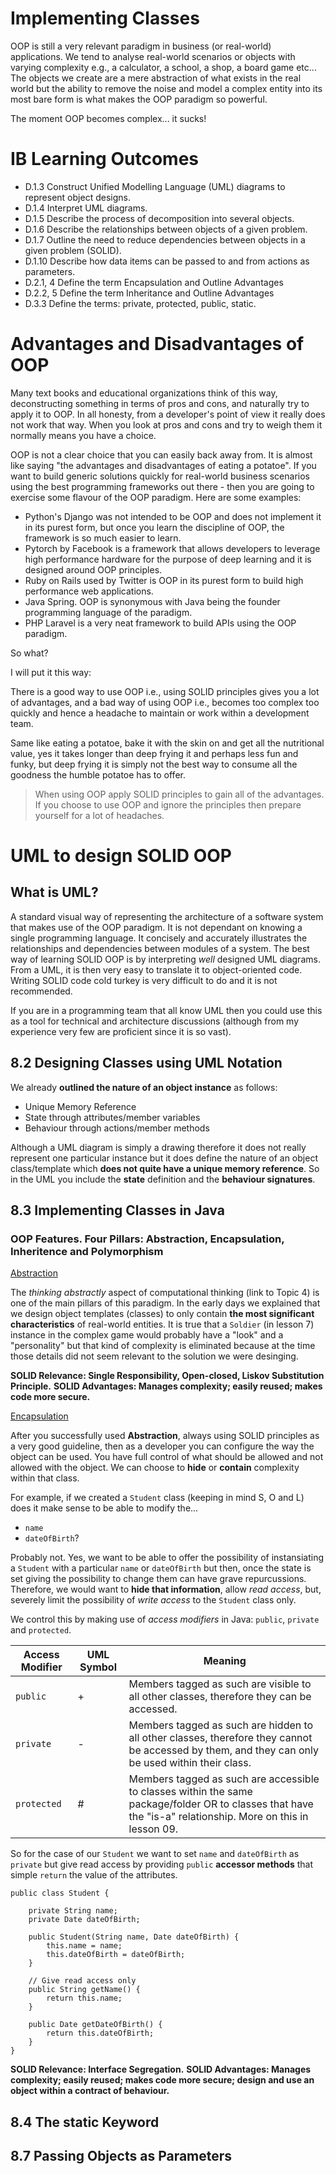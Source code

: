# Implementing Classes

OOP is still a very relevant paradigm in business (or real-world) applications. We tend to analyse real-world scenarios or objects with varying complexity e.g., a calculator, a school, a shop, a board game etc... The objects we create are a mere abstraction of what exists in the real world but the ability to remove the noise and model a complex entity into its most bare form is what makes the OOP paradigm so powerful. 

The moment OOP becomes complex... it sucks!

# IB Learning Outcomes

- D.1.3 Construct Unified Modelling Language (UML) diagrams to represent object designs.
- D.1.4 Interpret UML diagrams.
- D.1.5 Describe the process of decomposition into several objects.
- D.1.6 Describe the relationships between objects of a given problem.
- D.1.7 Outline the need to reduce dependencies between objects in a given problem (SOLID).
- D.1.10 Describe how data items can be passed to and from actions as parameters.
- D.2.1, 4 Define the term Encapsulation and Outline Advantages
- D.2.2, 5 Define the term Inheritance and Outline Advantages
- D.3.3 Define the terms: private, protected, public, static.

# Advantages and Disadvantages of OOP

Many text books and educational organizations think of this way, deconstructing something in terms of pros and cons, and naturally try to apply it to OOP. In all honesty, from a developer's point of view it really does not work that way. When you look at pros and cons and try to weigh them it normally means you have a choice. 

OOP is not a clear choice that you can easily back away from. It is almost like saying "the advantages and disadvantages of eating a potatoe". If you want to build generic solutions quickly for real-world business scenarios using the best programming frameworks out there - then you are going to exercise some flavour of the OOP paradigm. Here are some examples:

- Python's Django was not intended to be OOP and does not implement it in its purest form, but once you learn the discipline of OOP, the framework is so much easier to learn. 
- Pytorch by Facebook is a framework that allows developers to leverage high performance hardware for the purpose of deep learning and it is designed around OOP principles.
- Ruby on Rails used by Twitter is OOP in its purest form to build high performance web applications.
- Java Spring. OOP is synonymous with Java being the founder programming language of the paradigm.
- PHP Laravel is a very neat framework to build APIs using the OOP paradigm. 

So what?

I will put it this way:

There is a good way to use OOP i.e., using SOLID principles gives you a lot of advantages, and a bad way of using OOP i.e., becomes too complex too quickly and hence a headache to maintain or work within a development team.

Same like eating a potatoe, bake it with the skin on and get all the nutritional value, yes it takes longer than deep frying it and perhaps less fun and funky, but deep frying it is simply not the best way to consume all the goodness the humble potatoe has to offer.

> When using OOP apply SOLID principles to gain all of the advantages. If you choose to use OOP and ignore the principles then prepare yourself for a lot of headaches.

# UML to design SOLID OOP

## What is UML?

A standard visual way of representing the architecture of a software system that makes use of the OOP paradigm. It is not dependant on knowing a single programming language. It concisely and accurately illustrates the relationships and dependencies between modules of a system. The best way of learning SOLID OOP is by interpreting *well* designed UML diagrams. From a UML, it is then very easy to translate it to object-oriented code. Writing SOLID code cold turkey is very difficult to do and it is not recommended.

If you are in a programming team that all know UML then you could use this as a tool for technical and architecture discussions (although from my experience very few are proficient since it is so vast).

## 8.2 Designing Classes using UML Notation

We already <b>outlined the nature of an object instance</b> as follows:
- Unique Memory Reference
- State through attributes/member variables
- Behaviour through actions/member methods

Although a UML diagram is simply a drawing therefore it does not really represent one particular instance but it does define the nature of an object class/template which <b>does not quite have a unique memory reference</b>. So in the UML you include the <b>state</b> definition and the <b>behaviour signatures</b>.

## 8.3 Implementing Classes in Java

### OOP Features. Four Pillars: Abstraction, Encapsulation, Inheritence and Polymorphism

<ins>Abstraction</ins>

The *thinking abstractly* aspect of computational thinking (link to Topic 4) is one of the main pillars of this paradigm. In the early days we explained that we design object templates (classes) to only contain <b>the most significant characteristics</b> of real-world entities. It is true that a `Soldier` (in lesson 7) instance in the complex game would probably have a "look" and a "personality" but that kind of complexity is eliminated because at the time those details did not seem relevant to the solution we were desinging.

<b>SOLID Relevance: Single Responsibility, Open-closed, Liskov Substitution Principle.</b>
<b>SOLID Advantages: Manages complexity; easily reused; makes code more secure.</b>

<ins>Encapsulation</ins>

After you successfully used <b>Abstraction</b>, always using SOLID principles as a very good guideline, then as a developer you can configure the way the object can be used. You have full control of what should be allowed and not allowed with the object. We can choose to <b>hide</b> or <b>contain</b> complexity within that class. 

For example, if we created a `Student` class (keeping in mind S, O and L) does it make sense to be able to modify the...
- `name`
- `dateOfBirth`?

Probably not. Yes, we want to be able to offer the possibility of instansiating a `Student` with a particular `name` or `dateOfBirth` but then, once the state is set giving the possibility to change them can have grave repurcussions. Therefore, we would want to <b>hide that information</b>, allow *read access*, but, severely limit the possibility of *write access* to the `Student` class only.

We control this by making use of *access modifiers* in Java: `public`, `private` and `protected`.

| **Access Modifier** | UML Symbol | Meaning |
|---|---|---|
|`public`| + | Members tagged as such are visible to all other classes, therefore they can be accessed. |
|`private`| - | Members tagged as such are hidden to all other classes, therefore they cannot be accessed by them, and they can only be used within their class. |
|`protected`| # | Members tagged as such are accessible to classes within the same package/folder OR to classes that have the "is-a" relationship. More on this in lesson 09. |

So for the case of our `Student` we want to set `name` and `dateOfBirth` as `private` but give read access by providing `public` <b>accessor methods</b> that simple `return` the value of the attributes. 

```
public class Student {
    
    private String name;
    private Date dateOfBirth;

    public Student(String name, Date dateOfBirth) {
        this.name = name;
        this.dateOfBirth = dateOfBirth;
    }

    // Give read access only
    public String getName() {
        return this.name;
    }

    public Date getDateOfBirth() {
        return this.dateOfBirth;
    }
}
```
<b>SOLID Relevance: Interface Segregation.</b>
<b>SOLID Advantages: Manages complexity; easily reused; makes code more secure; design and use an object within a contract of behaviour.</b>

## 8.4 The static Keyword

## 8.7 Passing Objects as Parameters



